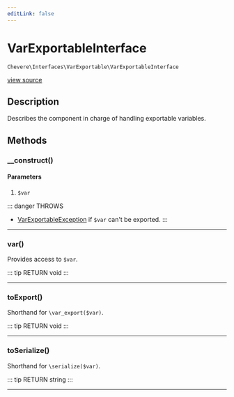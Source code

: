 ```yaml
---
editLink: false
---
```


# VarExportableInterface

`Chevere\Interfaces\VarExportable\VarExportableInterface`

[view source](https://github.com/chevere/chevere/blob/master/interfaces/VarExportable/VarExportableInterface.php)

## Description

Describes the component in charge of handling exportable variables.

## Methods

### __construct()

#### Parameters

1.  `$var`

::: danger THROWS
- [VarExportableException](../../Exceptions/VarExportable/VarExportableException.md)
if `$var` can't be exported.
:::

---

### var()

Provides access to `$var`.

::: tip RETURN
void
:::

---

### toExport()

Shorthand for `\var_export($var)`.

::: tip RETURN
void
:::

---

### toSerialize()

Shorthand for `\serialize($var)`.

::: tip RETURN
string
:::

---
